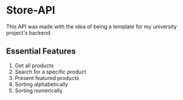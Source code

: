 # Store-API

This API was made with the idea of being a template for my university project's backend.

## Essential Features

1. Get all products
1. Search for a specific product
1. Present featured products
1. Sorting alphabetically
1. Sorting numerically
